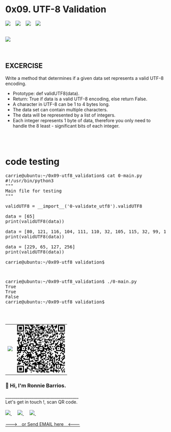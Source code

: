 # 0x09. UTF-8 Validation

<!-- badges section with https://img.shields.io/ -->

<span>
  <img src="https://img.shields.io/badge/Specialization-webstack--frontend-green"/>
</span>
&nbsp;&nbsp;

<span>
  <img src="https://img.shields.io/badge/Training-Holberton-red"/>
</span>
&nbsp;&nbsp;

<span>
  <img src="https://img.shields.io/badge/Cohort%20%23-12-yellowgreen"/>
</span>
&nbsp;&nbsp;

<span>
  <img src="https://img.shields.io/badge/Directory-0x09--utf8__validation-blue"/>
</span>
<br>
<br>

<!-- image and subtitle section -->

<img
  src="https://image.flaticon.com/icons/png/512/90/90603.png"
  width="150px"
/>

<br>

<!-- Learning objectives section -->

## **EXCERCISE**

Write a method that determines if a given data set represents a valid UTF-8 encoding.

-  Prototype: def validUTF8(data).  
-  Return: True if data is a valid UTF-8 encoding, else return False.  
-  A character in UTF-8 can be 1 to 4 bytes long.  
-  The data set can contain multiple characters.  
-  The data will be represented by a list of integers.  
-  Each integer represents 1 byte of data, therefore you only need to handle the 8 least -  significant bits of each integer.  
<br>
<br>

# code testing
<pre>
carrie@ubuntu:~/0x09-utf8_validation$ cat 0-main.py
#!/usr/bin/python3
"""
Main file for testing
"""

validUTF8 = __import__('0-validate_utf8').validUTF8

data = [65]
print(validUTF8(data))

data = [80, 121, 116, 104, 111, 110, 32, 105, 115, 32, 99, 111, 111, 108, 33]
print(validUTF8(data))

data = [229, 65, 127, 256]
print(validUTF8(data))

carrie@ubuntu:~/0x09-utf8_validation$
</pre>

<br>

<pre>
carrie@ubuntu:~/0x09-utf8_validation$ ./0-main.py
True
True
False
carrie@ubuntu:~/0x09-utf8_validation$
</pre>

<!-- Social networks section -->

<br>
<br>
<table>
  <tr>
    <td>
      <img
        src="https://avatars.githubusercontent.com/u/65184918?v=4"
        width="150px"
      />
    </td>
    <td>
      <img
        src="https://github.com/ronniebm/holbertonschool-web_front_end/blob/master/qr-code.png"
        width="150px"
      />
    </td>
  </tr>
</table>

<h3>
  <b>👋 Hi, I'm Ronnie Barrios.
  </b>
</h3>
____________________________________
<br>
Let's get in touch !, scan QR code.
<br><br>

<a href="https://twitter.com/ronniealberto">
  <img 
    src="https://pics.freeicons.io/uploads/icons/png/20422544081555590088-512.png"
    width="30px"
  />
</a>
&emsp;

<a href="https://www.linkedin.com/in/ronniebm/">
  <img 
    src="https://pics.freeicons.io/uploads/icons/png/15792152941556105325-512.png"
    width="30px"
  />
</a>
&emsp;

<a href="https://github.com/ronniebm/">
  <img 
    src="https://pics.freeicons.io/uploads/icons/png/13702699181561032680-512.png"
    width="30px"
  />
</a>
&emsp;
<br>
<a href="mailto:ronnie.coding@gmail.com?subject=Let's do a meet ! &amp;body=Hi Ronnie, %0D%0A%0D%0A I've check your Github profile, i would like to contact you.%0D%0A%0D%0A Att,%0D%0A------------------------%0D%0A***your sign*** &amp;">
<br>
--->&emsp;or Send EMAIL here&emsp;<---
</a>
